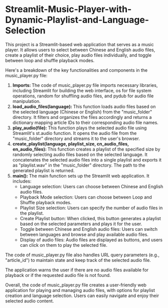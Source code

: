 # Streamlit-Music-Player-with-Dynamic-Playlist-and-Language-Selection

<p>This project is a Streamlit-based web application that serves as a music player. It allows users to select between Chinese and English audio files, create a playlist of their choice, play audio files individually, and toggle between loop and shuffle playback modes.</p>

<p>Here's a breakdown of the key functionalities and components in the music_player.py file:</p>

<ol>
  <li><strong>Imports: </strong>The code of music_player.py file imports necessary libraries, including Streamlit for building the web interface, os for file system operations, random for shuffling audio files, and pydub for audio file manipulation.</li>
  <li><strong>load_audio_files(language): </strong>This function loads audio files based on the selected language (Chinese or English) from the "music_folder" directory. It filters and organizes the files accordingly and returns a dictionary mapping article IDs to their corresponding audio file names.</li>
  <li><strong>play_audio(file): </strong>This function plays the selected audio file using Streamlit's st.audio function. It opens the audio file from the "music_folder" directory and streams it to the user's browser.</li>
  <li><strong>create_playlist(language, playlist_size, cn_audio_files, en_audio_files): </strong>This function creates a playlist of the specified size by randomly selecting audio files based on the selected language. It concatenates the selected audio files into a single playlist and exports it as "playlist.wav" in the "music_folder" directory. The path to the generated playlist is returned.</li>
  <li><strong>main(): </strong>The main function sets up the Streamlit web application. It includes:
  <ul>
    <li>Language selection: Users can choose between Chinese and English audio files.</li>
    <li>Playback Mode selection: Users can choose between Loop and Shuffle playback modes.</li>
    <li>Playlist Size selection: Users can specify the number of audio files in the playlist.</li>
    <li>Create Playlist button: When clicked, this button generates a playlist based on the selected parameters and plays it for the user.</li>
    <li>Toggle between Chinese and English audio files: Users can switch between languages and browse and play available audio files.</li>
    <li>Display of audio files: Audio files are displayed as buttons, and users can click on them to play the selected file.</li>
  </ul>
  </li>
</ol>

<p>The code of music_player.py file also handles URL query parameters (e.g., "article_id") to maintain state and keep track of the selected audio file.</p>
<p>The application warns the user if there are no audio files available for playback or if the requested audio file is not found.</p>
<p>Overall, the code of music_player.py file creates a user-friendly web application for playing and managing audio files, with options for playlist creation and language selection. Users can easily navigate and enjoy their selected audio content.</p>
